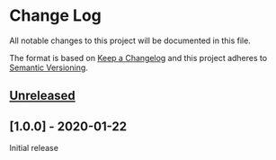 # Change Log
All notable changes to this project will be documented in this file.

The format is based on [Keep a Changelog](http://keepachangelog.com/) 
and this project adheres to [Semantic Versioning](http://semver.org/).

## [Unreleased]

## [1.0.0] - 2020-01-22

Initial release

[Unreleased]: https://github.com/tzurbaev/laravel-extra-fields-validator/compare/1.0.0...HEAD
[0.9.0]: https://github.com/tzurbaev/laravel-extra-fields-validator/releases/tag/1.0.0
